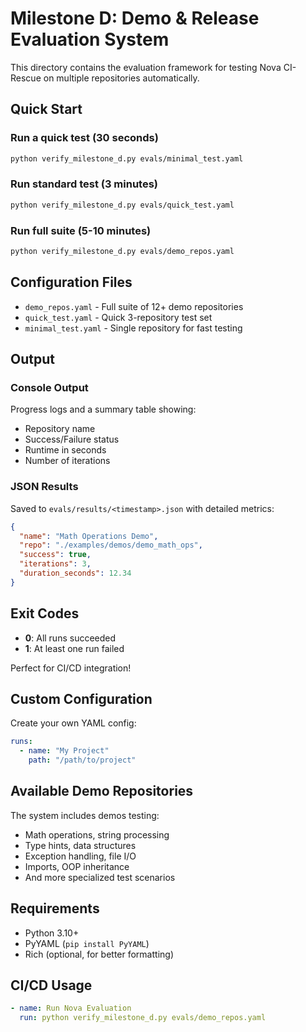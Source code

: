 # Milestone D: Demo & Release Evaluation System

This directory contains the evaluation framework for testing Nova CI-Rescue on multiple repositories automatically.

## Quick Start

### Run a quick test (30 seconds)

```bash
python verify_milestone_d.py evals/minimal_test.yaml
```

### Run standard test (3 minutes)

```bash
python verify_milestone_d.py evals/quick_test.yaml
```

### Run full suite (5-10 minutes)

```bash
python verify_milestone_d.py evals/demo_repos.yaml
```

## Configuration Files

- `demo_repos.yaml` - Full suite of 12+ demo repositories
- `quick_test.yaml` - Quick 3-repository test set
- `minimal_test.yaml` - Single repository for fast testing

## Output

### Console Output

Progress logs and a summary table showing:

- Repository name
- Success/Failure status
- Runtime in seconds
- Number of iterations

### JSON Results

Saved to `evals/results/<timestamp>.json` with detailed metrics:

```json
{
  "name": "Math Operations Demo",
  "repo": "./examples/demos/demo_math_ops",
  "success": true,
  "iterations": 3,
  "duration_seconds": 12.34
}
```

## Exit Codes

- **0**: All runs succeeded
- **1**: At least one run failed

Perfect for CI/CD integration!

## Custom Configuration

Create your own YAML config:

```yaml
runs:
  - name: "My Project"
    path: "/path/to/project"
```

## Available Demo Repositories

The system includes demos testing:

- Math operations, string processing
- Type hints, data structures
- Exception handling, file I/O
- Imports, OOP inheritance
- And more specialized test scenarios

## Requirements

- Python 3.10+
- PyYAML (`pip install PyYAML`)
- Rich (optional, for better formatting)

## CI/CD Usage

```yaml
- name: Run Nova Evaluation
  run: python verify_milestone_d.py evals/demo_repos.yaml
```
